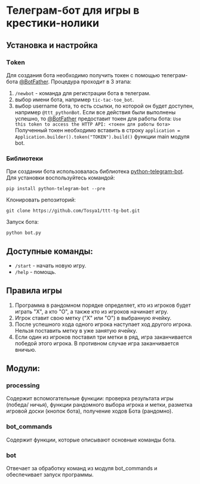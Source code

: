# Телеграм-бот для игры в крестики-нолики
## Установка и настройка
### Тoken
Для создания бота необходимо получить токен с помощью телеграм-бота [@BotFather](https://t.me/BotFather).
Процедура проходит в 3 этапа:
1) `/newbot` - команда для регистрации бота в телеграм.
2) выбор имени бота, например `tic-tac-toe_bot`.
3) выбор username бота, то есть ссылки, по которой он будет доступен, например `@ttt_pythonBot`.
Если все действия были выполнены успешно, то [@BotFather](https://t.me/BotFather) предоставит токен для работы бота:
`Use this token to access the HTTP API: <токен для работы бота>`
Полученный токен необходимо вставить в строку `application = Application.builder().token("TOKEN").build()` функции main модуля bot.
### Библиотеки
При создании бота использовалась библиотека [python-telegram-bot](https://python-telegram-bot.org/). Для установки воспользуйтесь командой:
```
pip install python-telegram-bot --pre
```
Клонировать репозиторий:
```
git clone https://github.com/Tosya1/ttt-tg-bot.git
```
Запуск бота:
```
python bot.py
```
## Доступные команды:
* `/start` - начать новую игру.
* `/help` - помощь.
## Правила игры
1) Программа в рандомном порядке определяет, кто из игроков будет играть "Х", а кто "О", а также кто из игроков начинает игру.
2) Игрок ставит свою метку ("Х" или "О") в выбранную ячейку.
3) После успешного хода одного игрока наступает ход другого игрока. Нельзя поставить метку в уже занятую ячейку.
4) Если один из игроков поставил три метки в ряд, игра заканчивается победой этого игрока. В противном случае игра заканчивается вничью.
## Модули:
### processing
Содержит вспомогательные функции: проверка результата игры (победа/ ничья), функции рандомного выбора игрока и метки, разметка игровой доски (кнопок бота), 
получение ходов Бота (рандомно).
### bot_commands 
Содержит функции, которые описывают основные команды бота.
### bot
Отвечает за обработку команд из модуля bot_commands и обеспечивает запуск программы.
